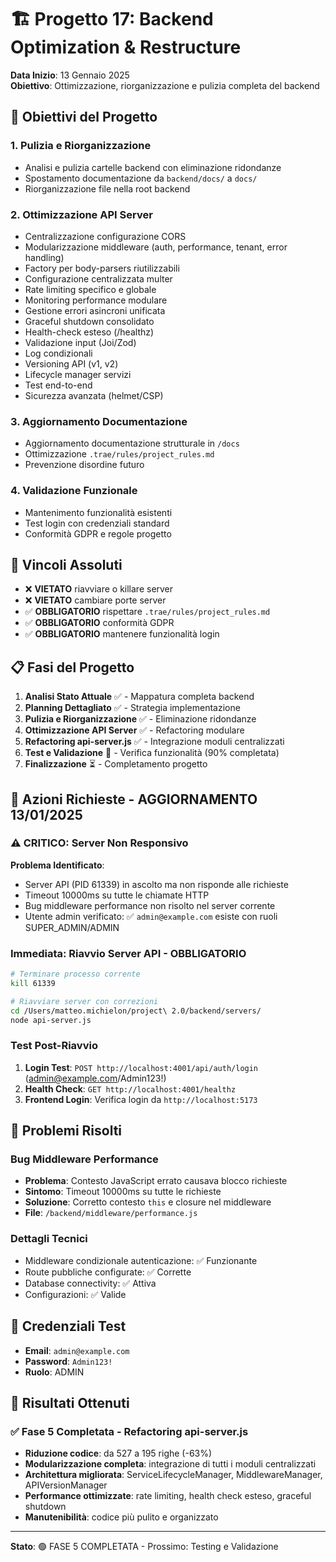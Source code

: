# 🏗️ Progetto 17: Backend Optimization & Restructure

**Data Inizio**: 13 Gennaio 2025  
**Obiettivo**: Ottimizzazione, riorganizzazione e pulizia completa del backend

## 🎯 Obiettivi del Progetto

### 1. **Pulizia e Riorganizzazione**
- Analisi e pulizia cartelle backend con eliminazione ridondanze
- Spostamento documentazione da `backend/docs/` a `docs/`
- Riorganizzazione file nella root backend

### 2. **Ottimizzazione API Server**
- Centralizzazione configurazione CORS
- Modularizzazione middleware (auth, performance, tenant, error handling)
- Factory per body-parsers riutilizzabili
- Configurazione centralizzata multer
- Rate limiting specifico e globale
- Monitoring performance modulare
- Gestione errori asincroni unificata
- Graceful shutdown consolidato
- Health-check esteso (/healthz)
- Validazione input (Joi/Zod)
- Log condizionali
- Versioning API (v1, v2)
- Lifecycle manager servizi
- Test end-to-end
- Sicurezza avanzata (helmet/CSP)

### 3. **Aggiornamento Documentazione**
- Aggiornamento documentazione strutturale in `/docs`
- Ottimizzazione `.trae/rules/project_rules.md`
- Prevenzione disordine futuro

### 4. **Validazione Funzionale**
- Mantenimento funzionalità esistenti
- Test login con credenziali standard
- Conformità GDPR e regole progetto

## 🚨 Vincoli Assoluti

- ❌ **VIETATO** riavviare o killare server
- ❌ **VIETATO** cambiare porte server
- ✅ **OBBLIGATORIO** rispettare `.trae/rules/project_rules.md`
- ✅ **OBBLIGATORIO** conformità GDPR
- ✅ **OBBLIGATORIO** mantenere funzionalità login

## 📋 Fasi del Progetto

1. **Analisi Stato Attuale** ✅ - Mappatura completa backend
2. **Planning Dettagliato** ✅ - Strategia implementazione
3. **Pulizia e Riorganizzazione** ✅ - Eliminazione ridondanze
4. **Ottimizzazione API Server** ✅ - Refactoring modulare
5. **Refactoring api-server.js** ✅ - Integrazione moduli centralizzati
6. **Test e Validazione** 🔄 - Verifica funzionalità (90% completata)
7. **Finalizzazione** ⏳ - Completamento progetto

## 🚨 Azioni Richieste - AGGIORNAMENTO 13/01/2025

### ⚠️ CRITICO: Server Non Responsivo
**Problema Identificato**: 
- Server API (PID 61339) in ascolto ma non risponde alle richieste
- Timeout 10000ms su tutte le chiamate HTTP
- Bug middleware performance non risolto nel server corrente
- Utente admin verificato: ✅ `admin@example.com` esiste con ruoli SUPER_ADMIN/ADMIN

### Immediata: Riavvio Server API - OBBLIGATORIO
```bash
# Terminare processo corrente
kill 61339

# Riavviare server con correzioni
cd /Users/matteo.michielon/project\ 2.0/backend/servers/
node api-server.js
```

### Test Post-Riavvio
1. **Login Test**: `POST http://localhost:4001/api/auth/login` (admin@example.com/Admin123!)
2. **Health Check**: `GET http://localhost:4001/healthz`
3. **Frontend Login**: Verifica login da `http://localhost:5173`

## 🐛 Problemi Risolti

### Bug Middleware Performance
- **Problema**: Contesto JavaScript errato causava blocco richieste
- **Sintomo**: Timeout 10000ms su tutte le richieste
- **Soluzione**: Corretto contesto `this` e closure nel middleware
- **File**: `/backend/middleware/performance.js`

### Dettagli Tecnici
- Middleware condizionale autenticazione: ✅ Funzionante
- Route pubbliche configurate: ✅ Corrette
- Database connectivity: ✅ Attiva
- Configurazioni: ✅ Valide

## 🔧 Credenziali Test

- **Email**: `admin@example.com`
- **Password**: `Admin123!`
- **Ruolo**: ADMIN

## 🎉 Risultati Ottenuti

### ✅ Fase 5 Completata - Refactoring api-server.js
- **Riduzione codice**: da 527 a 195 righe (-63%)
- **Modularizzazione completa**: integrazione di tutti i moduli centralizzati
- **Architettura migliorata**: ServiceLifecycleManager, MiddlewareManager, APIVersionManager
- **Performance ottimizzate**: rate limiting, health check esteso, graceful shutdown
- **Manutenibilità**: codice più pulito e organizzato

---

**Stato**: 🟢 FASE 5 COMPLETATA - Prossimo: Testing e Validazione